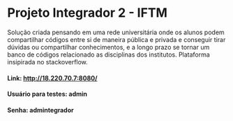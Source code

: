# Projeto Integrador 2 - IFTM
Solução criada pensando em uma rede universitária onde os alunos podem compartilhar códigos entre si de maneira pública e privada e conseguir tirar dúvidas ou compartilhar conhecimentos, e a longo prazo se tornar um banco de códigos relacionado as disciplinas dos institutos. Plataforma insipirada no stackoverflow.
#### Link: http://18.220.70.7:8080/
#### Usuário para testes: admin
#### Senha: admintegrador
